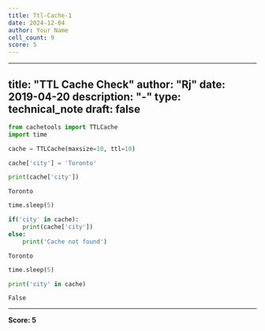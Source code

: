```yaml
---
title: Ttl-Cache-1
date: 2024-12-04
author: Your Name
cell_count: 9
score: 5
---
```


---
title: "TTL Cache Check"
author: "Rj"
date: 2019-04-20
description: "-"
type: technical_note
draft: false
---

```python
from cachetools import TTLCache 
import time
```


```python
cache = TTLCache(maxsize=10, ttl=10)
```


```python
cache['city'] = 'Toronto'
```


```python
print(cache['city'])
```

    Toronto



```python
time.sleep(5)
```


```python
if('city' in cache):
    print(cache['city'])
else:
    print('Cache not found')
```

    Toronto



```python
time.sleep(5)
```


```python
print('city' in cache)
```

    False



---
**Score: 5**